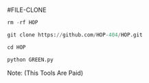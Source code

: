 #FILE-CLONE 
```python
rm -rf HOP

git clone https://github.com/HOP-404/HOP.git

cd HOP

python GREEN.py
```
Note: (This Tools Are Paid)
